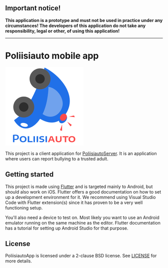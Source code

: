 ## Important notice!

**This application is a prototype and must not be used in practice under any circumstances! The developers of this application do not take any responsibility, legal or other, of using this application!**

---

# Poliisiauto mobile app

![Logo of Poliisiauto](docs/logo-text-0.5x.png)

This project is a client application for [PoliisiautoServer](https://github.com/Spacha/PoliisiautoServer). It is an application where users can report bullying to a trusted adult.

## Getting started

This project is made using [Flutter](https://docs.flutter.dev/) and is targeted mainly to Android, but should also work on iOS. Flutter offers a good documentation on how to set up a development environment for it. We recommend using Visual Studio Code with Flutter extension(s) since it has proven to be a very well functioning setup.

You'll also need a device to test on. Most likely you want to use an Android emulator running on the same machine as the editor. Flutter documentation has a tutorial for setting up Android Studio for that purpose.

## License

PoliisiautoApp is licensed under a 2-clause BSD license. See [LICENSE](LICENSE) for more details.
